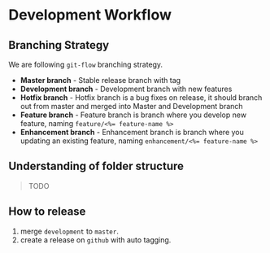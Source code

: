 # Development Workflow

## Branching Strategy
We are following `git-flow` branching strategy.
- **Master branch** - Stable release branch with tag
- **Development branch** - Development branch with new features
- **Hotfix branch** - Hotfix branch is a bug fixes on release, it should branch out from master and merged into Master and Development branch
- **Feature branch** - Feature branch is branch where you develop new feature, naming `feature/<%= feature-name %>`
- **Enhancement branch** - Enhancement branch is branch where you updating an existing feature, naming `enhancement/<%= feature-name %>`

## Understanding of folder structure

>TODO

## How to release
1. merge `development` to `master`.
2. create a release on `github` with auto tagging.

